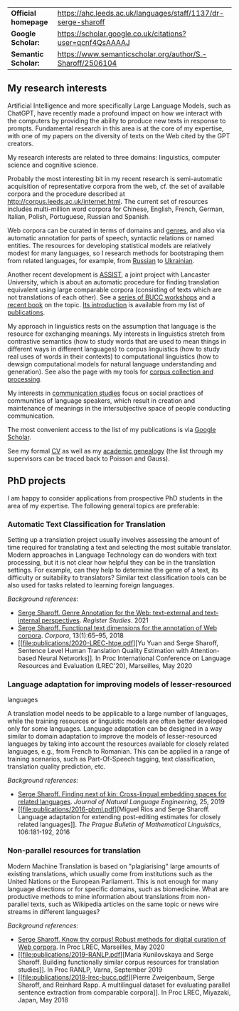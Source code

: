 |                       |                                                                 |
|-----------------------|-----------------------------------------------------------------|
| **Official homepage** | <https://ahc.leeds.ac.uk/languages/staff/1137/dr-serge-sharoff> |
| **Google Scholar:**   | <https://scholar.google.co.uk/citations?user=qcnf4QsAAAAJ>      |
| **Semantic Scholar:** | <https://www.semanticscholar.org/author/S.-Sharoff/2506104>     |

## My research interests

Artificial Intelligence and more specifically Large Language Models,
such as ChatGPT, have recently made a profound impact on how we interact
with the computers by providing the ability to produce new texts in
response to prompts. Fundamental research in this area is at the core of
my expertise, with one of my papers on the diversity of texts on the Web
cited by the GPT creators.

My research interests are related to three domains: linguistics,
computer science and cognitive science.

Probably the most interesting bit in my recent research is
semi-automatic acquisition of representative corpora from the web, cf.
the set of available corpora and the procedure described at
<http://corpus.leeds.ac.uk/internet.html>. The current set of resources
includes multi-million word corpora for Chinese, English, French,
German, Italian, Polish, Portuguese, Russian and Spanish.

Web corpora can be curated in terms of domains and [genres](webgenres/),
and also via automatic annotation for parts of speech, syntactic
relations or named entities. The resources for developing statistical
models are relatively modest for many languages, so I research methods
for bootstraping them from related languages, for example, from
[Russian](publications/2011-dialog-sharoff-nivre.pdf) to
[Ukrainian](publications/2016-HyTra.pdf).

Another recent development is
[ASSIST](http://ucrel.lancs.ac.uk/projects/assist/), a joint project
with Lancaster University, which is about an automatic procedure for
finding translation equivalent using large comparable corpora
(consisting of texts which are not translations of each other). See a
[series of BUCC workshops](https://comparable.limsi.fr/) and a [recent
book](https://link.springer.com/book/10.1007/978-3-031-31384-4) on the
topic. [Its introduction](publications/2023-bucc-intro.pdf) is available
from my list of [publications](publications/list.html).

My approach in linguistics rests on the assumption that language is the
resource for exchanging meanings. My interests in linguistics stretch
from contrastive semantics (how to study words that are used to mean
things in different ways in different languages) to corpus linguistics
(how to study real uses of words in their contexts) to computational
linguistics (how to dewsign computational models for natural language
understanding and generation). See also the page with my tools for
[corpus collection and
processing](http://corpus.leeds.ac.uk/internet.html).

My interests in [communication studies](communication.html) focus on
social practices of communities of language speakers, which result in
creation and maintenance of meanings in the intersubjective space of
people conducting communication.

The most convenient access to the list of my publications is via [Google
Scholar](https://scholar.google.co.uk/citations?user=qcnf4QsAAAAJ).

See my formal [CV](cv-formal.pdf) as well as my [academic
genealogy](lineage.html) (the list through my supervisors can be traced
back to Poisson and Gauss).

## PhD projects

I am happy to consider applications from prospective PhD students in the
area of my expertise. The following general topics are preferable:

### Automatic Text Classification for Translation

Setting up a translation project usually involves assessing the amount
of time required for translating a text and selecting the most suitable
translator. Modern approaches in Language Technology can do wonders with
text processing, but it is not clear how helpful they can be in the
translation settings. For example, can they help to determine the genre
of a text, its difficulty or suitability to translators? Similar text
classification tools can be also used for tasks related to learning
foreign languages.

*Background references*:

-   [Serge Sharoff. Genre Annotation for the Web: text-external and
    text-internal perspectives](publications/2021-register.pdf).
    *Register Studies*. 2021
-   [Serge Sharoff. Functional text dimensions for the annotation of Web
    corpora](publications/2018-ftd.pdf). *Corpora*, 13(1):65–95, 2018
-   \[\[<file:publications/2020-LREC-htqe.pdf>\]\[Yu Yuan and Serge
    Sharoff, Sentence Level Human Translation Quality Estimation with
    Attention-based Neural Networks\]\]. In Proc International
    Conference on Language Resources and Evaluation (LREC'20),
    Marseilles, May 2020

### Language adaptation for improving models of lesser-resourced

languages

A translation model needs to be applicable to a large number of
languages, while the training resources or linguistic models are often
better developed only for some languages. Language adaptation can be
designed in a way similar to domain adaptation to improve the models of
lesser-resourced languages by taking into account the resources
available for closely related languages, e.g., from French to Romanian.
This can be applied in a range of training scenarios, such as
Part-Of-Speech tagging, text classification, translation quality
prediction, etc.

*Background references:*

-   [Serge Sharoff. Finding next of kin: Cross-lingual embedding spaces
    for related languages](publications/2019-jnle.pdf). *Journal of
    Natural Language Engineering*, 25, 2019
-   \[\[<file:publications/2016-pbml.pdf>\]\[Miguel Rios and Serge
    Sharoff. Language adaptation for extending post-editing estimates
    for closely related languages\]\]. *The Prague Bulletin of
    Mathematical Linguistics*, 106:181-192, 2016

### Non-parallel resources for translation

Modern Machine Translation is based on "plagiarising" large amounts of
existing translations, which usually come from institutions such as the
United Nations or the European Parliament. This is not enough for many
language directions or for specific domains, such as biomedicine. What
are productive methods to mine information about translations from
non-parallel texts, such as Wikipedia articles on the same topic or news
wire streams in different languages?

*Background references:*

-   [Serge Sharoff. Know thy corpus! Robust methods for digital curation
    of Web corpora](publications/2020-LREC-anatomy.pdf). In Proc LREC,
    Marseilles, May 2020
-   \[\[<file:publications/2019-RANLP.pdf>\]\[Maria Kunilovskaya and
    Serge Sharoff. Building functionally similar corpus resources for
    translation studies\]\]. In Proc RANLP, Varna, September 2019
-   \[\[<file:publications/2018-lrec-bucc.pdf>\]\[Pierre Zweigenbaum,
    Serge Sharoff, and Reinhard Rapp. A multilingual dataset for
    evaluating parallel sentence extraction from comparable corpora\]\].
    In Proc LREC, Miyazaki, Japan, May 2018
